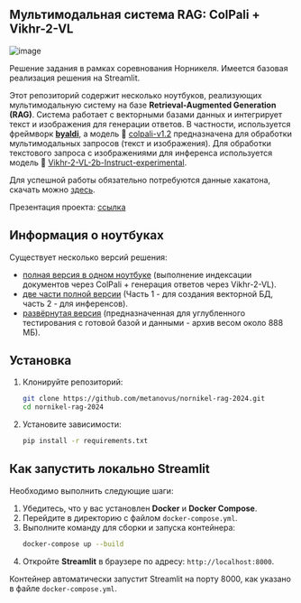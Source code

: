 ## Мультимодальная система RAG: ColPali + Vikhr-2-VL

![image](https://github.com/user-attachments/assets/89cf16d4-f46e-43e5-9132-6d6a124ac9e7)

Решение задания в рамках соревнования Норникеля. Имеется базовая реализация решения на Streamlit.

Этот репозиторий содержит несколько ноутбуков, реализующих мультимодальную систему на базе **Retrieval-Augmented Generation (RAG)**. Система работает с векторными базами данных и интегрирует текст и изображения для генерации ответов. В частности, используется фреймворк [**byaldi**](https://github.com/AnswerDotAI/byaldi), а модель 🤗 [colpali-v1.2](https://huggingface.co/vidore/colpali-v1.2) предназначена для обработки мультимодальных запросов (текст и изображения). Для обработки текстового запроса с изображениями для инференса используется модель 🤗 [Vikhr-2-VL-2b-Instruct-experimental](https://huggingface.co/Vikhrmodels/Vikhr-2-VL-2b-Instruct-experimental).

Для успешной работы обязательно потребуются данные хакатона, скачать можно [здесь](https://drive.google.com/file/d/1bHGJGOnVtRYCl7LJ8eR7VGwKd6C7eMK6/view?usp=drive_link).

Презентация проекта: [ссылка](https://drive.google.com/file/d/1zIQuq2tAB_irfEUKqE9o7y3hMjgsTv-R/view)

## Информация о ноутбуках

Существует несколько версий решения: 
- [полная версия в одном ноутбуке](https://github.com/metanovus/nornikel-rag-2024/tree/main/notebooks/for_demontration) (выполнение индексации документов через ColPali + генерация ответов через Vikhr-2-VL).
- [две части полной версии](https://github.com/metanovus/nornikel-rag-2024/tree/main/notebooks/for_testing) (Часть 1 - для создания векторной БД, часть 2 - для инференсов).
- [развёрнутая версия](https://drive.google.com/file/d/1pmcPFWP-CDFQu9f-qhEW9D9iTys4zNb2/view?usp=drive_link) (предназначенная для углубленного тестирования с готовой базой и данными - архив весом около 888 МБ).

## Установка

1. Клонируйте репозиторий:
   ```bash
   git clone https://github.com/metanovus/nornikel-rag-2024.git
   cd nornikel-rag-2024
   ```

2. Установите зависимости:
   ```bash
   pip install -r requirements.txt
   ```
   
## Как запустить локально Streamlit
Необходимо выполнить следующие шаги:

1. Убедитесь, что у вас установлен **Docker** и **Docker Compose**.
2. Перейдите в директорию с файлом `docker-compose.yml`.
3. Выполните команду для сборки и запуска контейнера:
   ```bash
   docker-compose up --build
   ```
4. Откройте **Streamlit** в браузере по адресу: `http://localhost:8000`.

Контейнер автоматически запустит Streamlit на порту 8000, как указано в файле `docker-compose.yml`.
